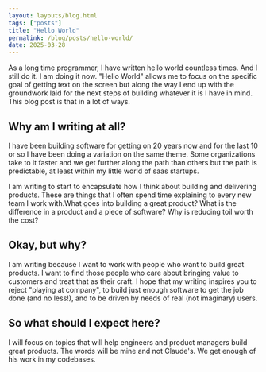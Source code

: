 ```yaml
---
layout: layouts/blog.html
tags: ["posts"]
title: "Hello World"
permalink: /blog/posts/hello-world/
date: 2025-03-28
---
```


As a long time programmer, I have written hello world countless times. And I still do it. I am doing it now. "Hello World" allows me to focus on the specific goal of getting text on the screen but along the way I end up with the groundwork laid for the next steps of building whatever it is I have in mind. This blog post is that in a lot of ways.


## Why am I writing at all?

I have been building software for getting on 20 years now and for the last 10 or so I have been doing a variation on the same theme. Some organizations take to it faster and we get further along the path than others but the path is predictable, at least within my little world of saas startups.


I am writing to start to encapsulate how I think about building and delivering products. These are things that I often spend time explaining to every new team I work with.What goes into building a great product? What is the difference in a product and a piece of software? Why is reducing toil worth the cost? 

## Okay, but why?

I am writing because I want to work with people who want to build great products. I want to find those people who care about bringing value to customers and treat that as their craft. I hope that my writing inspires you to reject "playing at company", to build just enough software to get the job done (and no less!), and to be driven by needs of real (not imaginary) users.

## So what should I expect here?

I will focus on topics that will help engineers and product managers build great products. The words will be mine and not Claude's. We get enough of his work in my codebases.
